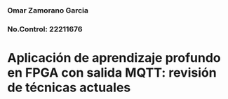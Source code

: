 ### Omar Zamorano Garcia
### No.Control: 22211676
# Aplicación de aprendizaje profundo en FPGA con salida MQTT: revisión de técnicas actuales

